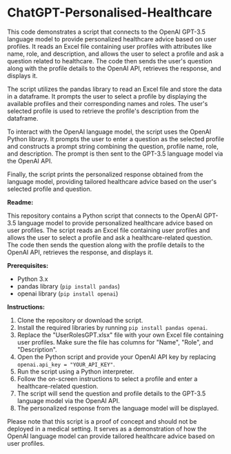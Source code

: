 # ChatGPT-Personalised-Healthcare

This code demonstrates a script that connects to the OpenAI GPT-3.5 language model to provide personalized healthcare advice based on user profiles. It reads an Excel file containing user profiles with attributes like name, role, and description, and allows the user to select a profile and ask a question related to healthcare. The code then sends the user's question along with the profile details to the OpenAI API, retrieves the response, and displays it.

The script utilizes the pandas library to read an Excel file and store the data in a dataframe. It prompts the user to select a profile by displaying the available profiles and their corresponding names and roles. The user's selected profile is used to retrieve the profile's description from the dataframe.

To interact with the OpenAI language model, the script uses the OpenAI Python library. It prompts the user to enter a question as the selected profile and constructs a prompt string combining the question, profile name, role, and description. The prompt is then sent to the GPT-3.5 language model via the OpenAI API.

Finally, the script prints the personalized response obtained from the language model, providing tailored healthcare advice based on the user's selected profile and question.

**Readme:**

This repository contains a Python script that connects to the OpenAI GPT-3.5 language model to provide personalized healthcare advice based on user profiles. The script reads an Excel file containing user profiles and allows the user to select a profile and ask a healthcare-related question. The code then sends the question along with the profile details to the OpenAI API, retrieves the response, and displays it.

**Prerequisites:**
- Python 3.x
- pandas library (`pip install pandas`)
- openai library (`pip install openai`)

**Instructions:**
1. Clone the repository or download the script.
2. Install the required libraries by running `pip install pandas openai`.
3. Replace the "UserRolesGPT.xlsx" file with your own Excel file containing user profiles. Make sure the file has columns for "Name", "Role", and "Description".
4. Open the Python script and provide your OpenAI API key by replacing `openai.api_key = "YOUR_API_KEY"`.
5. Run the script using a Python interpreter.
6. Follow the on-screen instructions to select a profile and enter a healthcare-related question.
7. The script will send the question and profile details to the GPT-3.5 language model via the OpenAI API.
8. The personalized response from the language model will be displayed.

Please note that this script is a proof of concept and should not be deployed in a medical setting. It serves as a demonstration of how the OpenAI language model can provide tailored healthcare advice based on user profiles.
